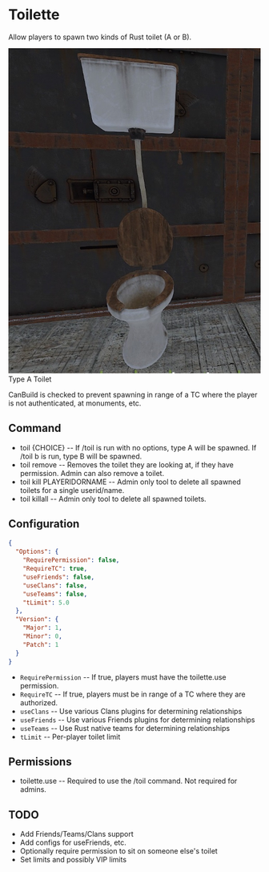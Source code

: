# Toilette
Allow players to spawn two kinds of Rust toilet (A or B).

![](https://github.com/Remod-org/Toilette/blob/3665b7fbfa850fffebe204845f5143d84189b040/toilette.jpg)
Type A Toilet

CanBuild is checked to prevent spawning in range of a TC where the player is not authenticated, at monuments, etc.

## Command
 - toil {CHOICE} -- If /toil is run with no options, type A will be spawned.  If /toil b is run, type B will be spawned.
 - toil remove -- Removes the toilet they are looking at, if they have permission.  Admin can also remove a toilet.
 - toil kill PLAYERIDORNAME -- Admin only tool to delete all spawned toilets for a single userid/name.
 - toil killall -- Admin only tool to delete all spawned toilets.

## Configuration
```json
{
  "Options": {
    "RequirePermission": false,
    "RequireTC": true,
    "useFriends": false,
    "useClans": false,
    "useTeams": false,
    "tLimit": 5.0
  },
  "Version": {
    "Major": 1,
    "Minor": 0,
    "Patch": 1
  }
}
```
 - `RequirePermission` -- If true, players must have the toilette.use permission.
 - `RequireTC` -- If true, players must be in range of a TC where they are authorized.
 - `useClans` -- Use various Clans plugins for determining relationships
 - `useFriends` -- Use various Friends plugins for determining relationships
 - `useTeams` -- Use Rust native teams for determining relationships
 - `tLimit` -- Per-player toilet limit

## Permissions
 - toilette.use -- Required to use the /toil command.  Not required for admins.

## TODO
 - Add Friends/Teams/Clans support
 - Add configs for useFriends, etc.
 - Optionally require permission to sit on someone else's toilet
 - Set limits and possibly VIP limits

